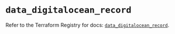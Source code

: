 # `data_digitalocean_record`

Refer to the Terraform Registry for docs: [`data_digitalocean_record`](https://registry.terraform.io/providers/digitalocean/digitalocean/2.36.0/docs/data-sources/record).
